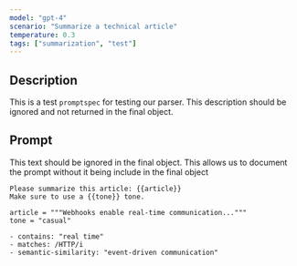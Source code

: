 ```yaml
---
model: "gpt-4"
scenario: "Summarize a technical article"
temperature: 0.3
tags: ["summarization", "test"]
---
```


## Description

This is a test `promptspec` for testing our parser. This description should be ignored and not returned in the final object.

## Prompt

This text should be ignored in the final object. This allows us to document the prompt without it being include in the final object

```prompt
Please summarize this article: {{article}}
Make sure to use a {{tone}} tone.
```

```inputs
article = """Webhooks enable real-time communication..."""
tone = "casual"
```

```assertions
- contains: "real time"
- matches: /HTTP/i
- semantic-similarity: "event-driven communication"
```
